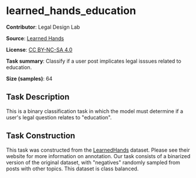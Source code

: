 # learned_hands_education

**Contributor**: Legal Design Lab

**Source**: [Learned Hands](https://spot.suffolklitlab.org/data/#learnedhands)

**License**: [CC BY-NC-SA 4.0](https://creativecommons.org/licenses/by-nc-sa/4.0/)

**Task summary**: Classify if a user post implicates legal isssues related to education.

**Size (samples)**: 64

## Task Description

This is a binary classification task in which the model must determine if a user's legal question relates to "education".

## Task Construction

This task was constructed from the [LearnedHands](https://suffolklitlab.org/) dataset. Please see their website for more information on annotation. Our task consists of a binarized version of the original dataset, with "negatives" randomly sampled from posts with other topics. This dataset is class balanced.